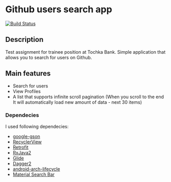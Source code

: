 # Github users search app

[![Build Status](https://travis-ci.com/vjaos/github-users-search-native.svg?branch=master)](https://travis-ci.com/vjaos/github-users-search-native)
## Description
Test assignment for trainee position at Tochka Bank.
Simple application that allows you to search for users on Github.

## Main features
* Search for users
* View Profiles
* A list that supports infinite scroll pagination (When you scroll to the end It will automatically load new amount of data - next 30 items)

### Dependecies 
I used following dependecies:
- [google-gson](https://github.com/google/gson)
- [RecyclerView](https://developer.android.com/guide/topics/ui/layout/recyclerview)
- [Retrofit](https://square.github.io/retrofit/)
- [RxJava2](https://github.com/ReactiveX/RxJava)
- [Glide](https://github.com/bumptech/glide)
- [Dagger2](https://github.com/google/dagger)
- [android-arch-lifecycle](https://developer.android.com/reference/android/arch/lifecycle/package-summary)
- [Material Search Bar](https://github.com/mancj/MaterialSearchBar)
